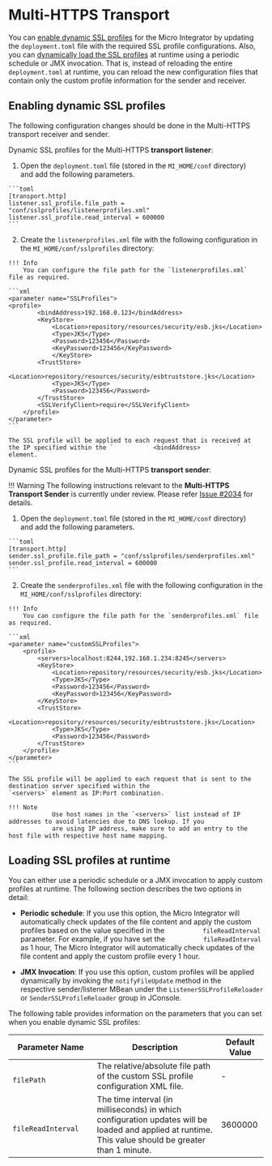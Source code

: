 # Multi-HTTPS Transport

<!--
## Synchronizing the profiles in a cluster

If you are running in a clustered environment and want your SSL profiles
to be synchronised across the cluster nodes, you can move the
`         SSLProfiles        ` parameter from
`         axis2.xml        ` to
`         <EI_HOME>/repository/deployment/server/multi_ssl_profiles.xml        `
. Then you can add the `         SSLProfilesConfigPath        `
parameter to the Multi-HTTPS transport receiver configuration in the
`         axis2.xml        ` file and point to the new destination of
the configuration.

For example, the Multi-HTTPS transport configuration in the
`         axis2.xml        ` file will now look as follows:

```
<transportReceiver name="multi-https" class="org.apache.synapse.transport.nhttp.HttpCoreNIOMultiSSLListener">
            <parameter name="port">8343</parameter>
            <parameter name="non-blocking">true</parameter>
            <parameter name="SSLProfilesConfigPath">
               <filePath>/repository/deployment/server/multi_ssl_profiles.xml</filePath>
            </parameter>
</transportReceiver>
```

To synchronise this configuration between two EI nodes, you must enable
EI clustering and the SVN-Based Deployment Synchronizer.

The `         <EI_HOME>/repository/deployments/server        `
directory will then be synchronized on the WSO2 EI nodes when the nodes
are run in a clustered environment. If you change the
`         multi_ssl_profiles.xml        ` file, you must manually reload
it into each WSO2 EI node by invoking the
`         reloadSSLProfileConfig        ` in the
`         org.apache.synapse.MultiSSLProfileReload        ` MBean in
JConsole. For more information, see [JMX-based
Monitoring](https://docs.wso2.com/display/ADMIN44x/JMX-Based+Monitoring).
-->

You can [enable dynamic SSL profiles](#enabling-dynamic-ssl-profiles) for the Micro Integrator by updating the `deployment.toml` file with the required SSL
profile configurations. Also, you can [dynamically load the SSL profiles](#loading-ssl-profiles-at-runtime) at
runtime using a periodic schedule or JMX invocation. That is, instead of reloading the entire `deployment.toml` at runtime, you can
reload the new configuration files that contain only the custom profile
information for the sender and receiver.

## Enabling dynamic SSL profiles

The following configuration changes should be done in the Multi-HTTPS
transport receiver and sender.

Dynamic SSL profiles for the Multi-HTTPS **transport listener**:

1.   Open the `deployment.toml` file (stored in the `MI_HOME/conf` directory) and add the following parameters.

    ```toml
    [transport.http]
    listener.ssl_profile.file_path = "conf/sslprofiles/listenerprofiles.xml"
    listener.ssl_profile.read_interval = 600000
    ```

2.   Create the `listenerprofiles.xml` file with the following configuration in the
    `MI_HOME/conf/sslprofiles` directory:

    !!! Info
        You can configure the file path for the `listenerprofiles.xml` file as required.

    ```xml
    <parameter name="SSLProfiles">
    <profile>
            <bindAddress>192.168.0.123</bindAddress>
            <KeyStore>
                <Location>repository/resources/security/esb.jks</Location>
                <Type>JKS</Type>
                <Password>123456</Password>
                <KeyPassword>123456</KeyPassword>
                </KeyStore>
            <TrustStore>              
                <Location>repository/resources/security/esbtruststore.jks</Location>
                <Type>JKS</Type>
                <Password>123456</Password>
            </TrustStore>
            <SSLVerifyClient>require</SSLVerifyClient>
        </profile>
    </parameter>
    ```

    The SSL profile will be applied to each request that is received at
    the IP specified within the `           <bindAddress>          `
    element.

Dynamic SSL profiles for the Multi-HTTPS **transport sender**:

!!! Warning
        The following instructions relevant to the **Multi-HTTPS Transport Sender** is currently under review. Please refer [Issue #2034](https://github.com/wso2/micro-integrator/issues/2034) for details.

1.   Open the `deployment.toml` file (stored in the `MI_HOME/conf` directory) and add the following parameters.

    ```toml
    [transport.http]
    sender.ssl_profile.file_path = "conf/sslprofiles/senderprofiles.xml"
    sender.ssl_profile.read_interval = 600000
    ```

2.   Create the `senderprofiles.xml` file with the following configuration in the
    `MI_HOME/conf/sslprofiles` directory:

    !!! Info
        You can configure the file path for the `senderprofiles.xml` file as required.

    ```xml
    <parameter name="customSSLProfiles">
        <profile>
            <servers>localhost:8244,192.168.1.234:8245</servers>
            <KeyStore>
                <Location>repository/resources/security/esb.jks</Location>
                <Type>JKS</Type>
                <Password>123456</Password>
                <KeyPassword>123456</KeyPassword>
            </KeyStore>
            <TrustStore>          
                <Location>repository/resources/security/esbtruststore.jks</Location>
                <Type>JKS</Type>
                <Password>123456</Password>
            </TrustStore>
        </profile>
    </parameter>
    ```

    The SSL profile will be applied to each request that is sent to the
    destination server specified within the
    `<servers>` element as IP:Port combination.
    
    !!! Note
                Use host names in the `<servers>` list instead of IP addresses to avoid latencies due to DNS lookup. If you 
                are using IP address, make sure to add an entry to the host file with respective host name mapping.

## Loading SSL profiles at runtime

You can either use a periodic schedule or a JMX invocation to apply
custom profiles at runtime. The following section describes the two
options in detail:

-   **Periodic schedule**: If you use this option, the Micro Integrator will
    automatically check updates of the file content and apply the custom
    profiles based on the value specified in the
    `           fileReadInterval          ` parameter. For example, if
    you have set the `           fileReadInterval          ` as 1 hour,
    The Micro Integrator will automatically check updates of the file content and
    apply the custom profile every 1 hour.

-   **JMX Invocation**: If you use this option, custom profiles will be
    applied dynamically by invoking the
    `notifyFileUpdate` method in the
    respective sender/listener MBean under the
    `ListenerSSLProfileReloader` or
    `SenderSSLProfileReloader` group in JConsole.

The following table provides information on the parameters that you can
set when you enable dynamic SSL profiles:

| Parameter Name                              | Description                                                                                                                                           | Default Value |
|---------------------------------------------|-------------------------------------------------------------------------------------------------------------------------------------------------------|---------------|
| `             filePath            `         | The relative/absolute file path of the custom SSL profile configuration XML file.                                                                     | \-            |
| `             fileReadInterval            ` | The time interval (in milliseconds) in which configuration updates will be loaded and applied at runtime. This value should be greater than 1 minute. | 3600000       |
